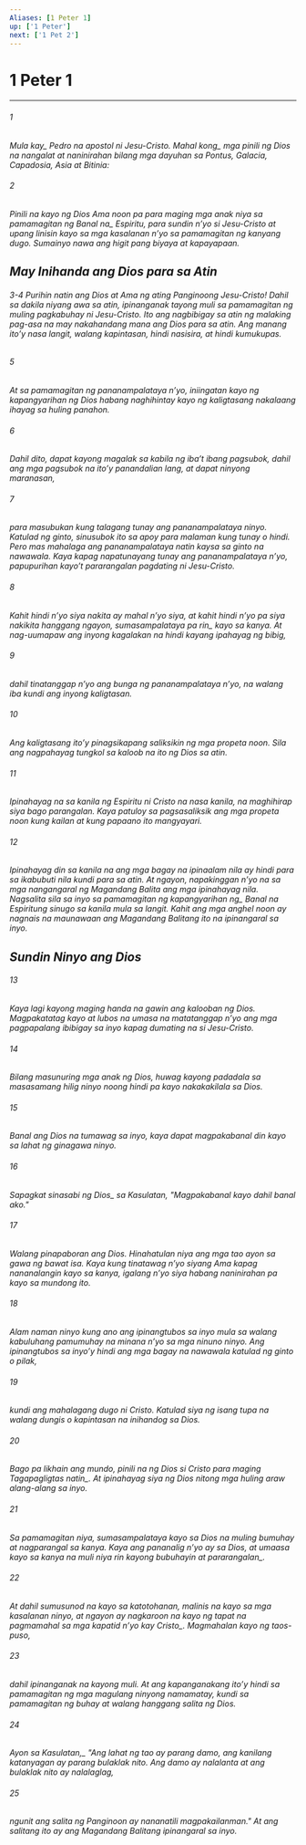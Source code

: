 ```yaml
---
Aliases: [1 Peter 1]
up: ['1 Peter']
next: ['1 Pet 2']
---
```

# 1 Peter 1

***






















###### 1 










<i class="trans-change">Mula kay_ Pedro na apostol ni Jesu-Cristo. <i class="trans-change">Mahal kong_ mga pinili ng Dios na nangalat at naninirahan bilang mga dayuhan sa Pontus, Galacia, Capadosia, Asia at Bitinia: 





















###### 2 










Pinili na kayo ng Dios Ama noon pa para maging mga anak niya sa pamamagitan ng <i class="trans-change">Banal na_ Espiritu, para sundin nʼyo si Jesu-Cristo at upang linisin kayo sa mga kasalanan nʼyo sa pamamagitan ng kanyang dugo. Sumainyo nawa ang higit pang biyaya at kapayapaan.

## May Inihanda ang Dios para sa Atin

###### 3-4 Purihin natin ang Dios at Ama ng ating Panginoong Jesu-Cristo! Dahil sa dakila niyang awa sa atin, ipinanganak tayong muli sa pamamagitan ng muling pagkabuhay ni Jesu-Cristo. Ito ang nagbibigay sa atin ng malaking pag-asa na may nakahandang mana ang Dios para sa atin. Ang manang itoʼy nasa langit, walang kapintasan, hindi nasisira, at hindi kumukupas. 





















###### 5 










At sa pamamagitan ng pananampalataya nʼyo, iniingatan kayo ng kapangyarihan ng Dios habang naghihintay kayo ng kaligtasang nakalaang ihayag sa huling panahon. 





















###### 6 










Dahil dito, dapat kayong magalak sa kabila ng ibaʼt ibang pagsubok, dahil ang mga pagsubok na itoʼy panandalian lang, at dapat ninyong maranasan, 





















###### 7 










para masubukan kung talagang tunay ang pananampalataya ninyo. Katulad ng ginto, sinusubok ito sa apoy para malaman kung tunay o hindi. Pero mas mahalaga ang pananampalataya natin kaysa sa ginto na nawawala. Kaya kapag napatunayang tunay ang pananampalataya nʼyo, papupurihan kayoʼt pararangalan pagdating ni Jesu-Cristo. 





















###### 8 










Kahit hindi nʼyo siya nakita ay mahal nʼyo siya, at kahit hindi nʼyo pa siya nakikita hanggang ngayon, sumasampalataya <i class="trans-change">pa rin_ kayo sa kanya. At nag-uumapaw ang inyong kagalakan na hindi kayang ipahayag ng bibig, 





















###### 9 










dahil tinatanggap nʼyo ang bunga ng pananampalataya nʼyo, na walang iba kundi ang inyong kaligtasan. 





















###### 10 










Ang kaligtasang itoʼy pinagsikapang saliksikin ng mga propeta noon. Sila ang nagpahayag tungkol sa kaloob na ito ng Dios sa atin. 





















###### 11 










Ipinahayag na sa kanila ng Espiritu ni Cristo na nasa kanila, na maghihirap siya bago parangalan. Kaya patuloy sa pagsasaliksik ang mga propeta noon kung kailan at kung papaano ito mangyayari. 





















###### 12 










Ipinahayag din sa kanila na ang mga bagay na ipinaalam nila ay hindi para sa ikabubuti nila kundi para sa atin. At ngayon, napakinggan nʼyo na sa mga nangangaral ng Magandang Balita ang mga ipinahayag nila. Nagsalita sila sa inyo sa pamamagitan ng <i class="trans-change">kapangyarihan ng_ Banal na Espiritung sinugo sa kanila mula sa langit. Kahit ang mga anghel noon ay nagnais na maunawaan ang Magandang Balitang ito na ipinangaral sa inyo.

## Sundin Ninyo ang Dios 





















###### 13 










Kaya lagi kayong maging handa na gawin ang kalooban ng Dios. Magpakatatag kayo at lubos na umasa na matatanggap nʼyo ang mga pagpapalang ibibigay sa inyo kapag dumating na si Jesu-Cristo. 





















###### 14 










Bilang masunuring mga anak ng Dios, huwag kayong padadala sa masasamang hilig ninyo noong hindi pa kayo nakakakilala sa Dios. 





















###### 15 










Banal ang Dios na tumawag sa inyo, kaya dapat magpakabanal din kayo sa lahat ng ginagawa ninyo. 





















###### 16 










Sapagkat sinasabi <i class="trans-change">ng Dios_ sa Kasulatan, "Magpakabanal kayo dahil banal ako." 





















###### 17 










Walang pinapaboran ang Dios. Hinahatulan niya ang mga tao ayon sa gawa ng bawat isa. Kaya kung tinatawag nʼyo siyang Ama kapag nananalangin kayo sa kanya, igalang nʼyo siya habang naninirahan pa kayo sa mundong ito. 





















###### 18 










Alam naman ninyo kung ano ang ipinangtubos sa inyo mula sa walang kabuluhang pamumuhay na minana nʼyo sa mga ninuno ninyo. Ang ipinangtubos sa inyoʼy hindi ang mga bagay na nawawala katulad ng ginto o pilak, 





















###### 19 










kundi ang mahalagang dugo ni Cristo. Katulad siya ng isang tupa na walang dungis o kapintasan na inihandog sa Dios. 





















###### 20 










Bago pa likhain ang mundo, pinili na ng Dios si Cristo <i class="trans-change">para maging Tagapagligtas natin_. At ipinahayag siya ng Dios nitong mga huling araw alang-alang sa inyo. 





















###### 21 










Sa pamamagitan niya, sumasampalataya kayo sa Dios na muling bumuhay at nagparangal sa kanya. Kaya ang pananalig nʼyo ay sa Dios, at umaasa kayo sa kanya <i class="trans-change">na muli niya rin kayong bubuhayin at pararangalan_. 





















###### 22 










At dahil sumusunod na kayo sa katotohanan, malinis na kayo sa mga kasalanan ninyo, at ngayon ay nagkaroon na kayo ng tapat na pagmamahal sa mga kapatid nʼyo <i class="trans-change">kay Cristo_. Magmahalan kayo ng taos-puso, 





















###### 23 










dahil ipinanganak na kayong muli. At ang kapanganakang itoʼy hindi sa pamamagitan ng mga magulang ninyong namamatay, kundi sa pamamagitan ng buhay at walang hanggang salita ng Dios. 





















###### 24 










<i class="trans-change">Ayon sa Kasulatan,_ "Ang lahat ng tao ay parang damo, ang kanilang katanyagan ay parang bulaklak nito. Ang damo ay nalalanta at ang bulaklak nito ay nalalaglag, 





















###### 25 










ngunit ang salita ng Panginoon ay nananatili magpakailanman." At ang salitang ito ay ang Magandang Balitang ipinangaral sa inyo.
